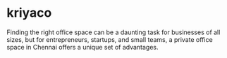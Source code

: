 # kriyaco
Finding the right office space can be a daunting task for businesses of all sizes, but for entrepreneurs, startups, and small teams, a private office space in Chennai offers a unique set of advantages.
